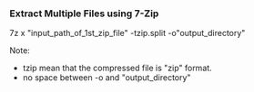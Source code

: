 ### Extract Multiple Files using 7-Zip

7z x "input_path_of_1st_zip_file" -tzip.split -o"output_directory"

Note: 

- tzip mean that the compressed file is "zip" format.
- no space between -o and "output_directory"
